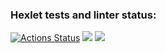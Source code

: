 ### Hexlet tests and linter status:
[![Actions Status](https://github.com/CosmoBoyMe/frontend-project-lvl3/workflows/hexlet-check/badge.svg)](https://github.com/CosmoBoyMe/frontend-project-lvl3/actions)
<a href="https://codeclimate.com/github/CosmoBoyMe/frontend-project-lvl3/maintainability"><img src="https://api.codeclimate.com/v1/badges/9a0128d43fd01d007cd7/maintainability" /></a>
<a href="https://codeclimate.com/github/CosmoBoyMe/frontend-project-lvl3/test_coverage"><img src="https://api.codeclimate.com/v1/badges/9a0128d43fd01d007cd7/test_coverage" /></a>